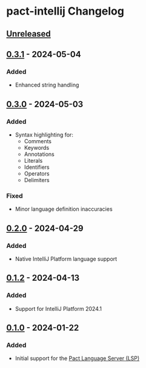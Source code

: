 <!-- Keep a Changelog guide -> https://keepachangelog.com -->

# pact-intellij Changelog

## [Unreleased]

## [0.3.1] - 2024-05-04

### Added

- Enhanced string handling

## [0.3.0] - 2024-05-03

### Added

- Syntax highlighting for:
  - Comments
  - Keywords
  - Annotations
  - Literals
  - Identifiers
  - Operators
  - Delimiters

### Fixed

- Minor language definition inaccuracies

## [0.2.0] - 2024-04-29

### Added

- Native IntelliJ Platform language support

## [0.1.2] - 2024-04-13

### Added

- Support for IntelliJ Platform 2024.1

## [0.1.0] - 2024-01-22

### Added

- Initial support for the [Pact Language Server (LSP)](https://github.com/kadena-io/pact-lsp)

[Unreleased]: https://github.com/lukeribchester/pact-intellij/compare/v0.3.1...HEAD
[0.3.1]: https://github.com/lukeribchester/pact-intellij/compare/v0.3.0...v0.3.1
[0.3.0]: https://github.com/lukeribchester/pact-intellij/compare/v0.2.0...v0.3.0
[0.2.0]: https://github.com/lukeribchester/pact-intellij/compare/v0.1.2...v0.2.0
[0.1.2]: https://github.com/lukeribchester/pact-intellij/compare/v0.1.0...v0.1.2
[0.1.0]: https://github.com/lukeribchester/pact-intellij/commits/v0.1.0
